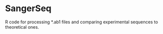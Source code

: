 # SangerSeq
R code for processing *.ab1 files and comparing experimental sequences to theoretical ones.
